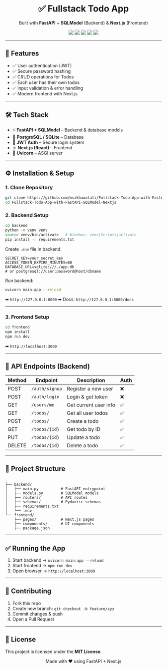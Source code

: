 <h1 align="center">✅ Fullstack Todo App</h1>

<p align="center">
  Built with <b>FastAPI</b> + <b>SQLModel</b> (Backend) & <b>Next.js</b> (Frontend)  
</p>

<p align="center">
  <img src="https://img.shields.io/badge/Python-3.9+-blue.svg" />
  <img src="https://img.shields.io/badge/FastAPI-Framework-brightgreen.svg" />
  <img src="https://img.shields.io/badge/SQLModel-Database-orange.svg" />
  <img src="https://img.shields.io/badge/Next.js-Frontend-black.svg" />
  <img src="https://img.shields.io/badge/License-MIT-lightgrey.svg" />
</p>

---

## 🚀 Features

- ✅ User authentication (JWT)  
- ✅ Secure password hashing  
- ✅ CRUD operations for Todos  
- ✅ Each user has their own todos  
- ✅ Input validation & error handling  
- ✅ Modern frontend with Next.js  

---

## 🛠️ Tech Stack

- ⚡ **FastAPI + SQLModel** – Backend & database models  
- 🐘 **PostgreSQL / SQLite** – Database  
- 🔐 **JWT Auth** – Secure login system  
- ⚛️ **Next.js (React)** – Frontend  
- 🚀 **Uvicorn** – ASGI server  

---

## ⚙️ Installation & Setup

### 1. Clone Repository
```bash
git clone https://github.com/msakhawatali/Fullstack-Todo-App-with-FastAPI-SQLModel-Nextjs.git
cd Fullstack-Todo-App-with-FastAPI-SQLModel-Nextjs
````

### 2. Backend Setup

```bash
cd backend
python -m venv venv
source venv/bin/activate   # Windows: venv\Scripts\activate
pip install -r requirements.txt
```

Create `.env` file in backend:

```env
SECRET_KEY=your_secret_key
ACCESS_TOKEN_EXPIRE_MINUTES=60
DATABASE_URL=sqlite:///./app.db
# or postgresql://user:password@host/dbname
```

Run backend:

```bash
uvicorn main:app --reload
```

➡ `http://127.0.0.1:8000`
➡ Docs: `http://127.0.0.1:8000/docs`

---

### 3. Frontend Setup

```bash
cd frontend
npm install
npm run dev
```

➡ `http://localhost:3000`

---

## 📌 API Endpoints (Backend)

| Method | Endpoint       | Description           | Auth |
| ------ | -------------- | --------------------- | ---- |
| POST   | `/auth/signup` | Register a new user   | ❌    |
| POST   | `/auth/login`  | Login & get token     | ❌    |
| GET    | `/users/me`    | Get current user info | ✅    |
| GET    | `/todos/`      | Get all user todos    | ✅    |
| POST   | `/todos/`      | Create a todo         | ✅    |
| GET    | `/todos/{id}`  | Get todo by ID        | ✅    |
| PUT    | `/todos/{id}`  | Update a todo         | ✅    |
| DELETE | `/todos/{id}`  | Delete a todo         | ✅    |

---

## 📂 Project Structure

```
.
├── backend/
│   ├── main.py          # FastAPI entrypoint
│   ├── models.py        # SQLModel models
│   ├── routers/         # API routes
│   ├── schemas/         # Pydantic schemas
│   ├── requirements.txt
│   └── .env
└── frontend/
    ├── pages/           # Next.js pages
    ├── components/      # UI components
    ├── package.json
```

---

## ✅ Running the App

1. Start backend → `uvicorn main:app --reload`
2. Start frontend → `npm run dev`
3. Open browser → `http://localhost:3000`

---

## 🤝 Contributing

1. Fork this repo
2. Create new branch: `git checkout -b feature/xyz`
3. Commit changes & push
4. Open a Pull Request

---

## 📄 License

This project is licensed under the **MIT License**.

<p align="center">Made with ❤️ using FastAPI + Next.js</p>
